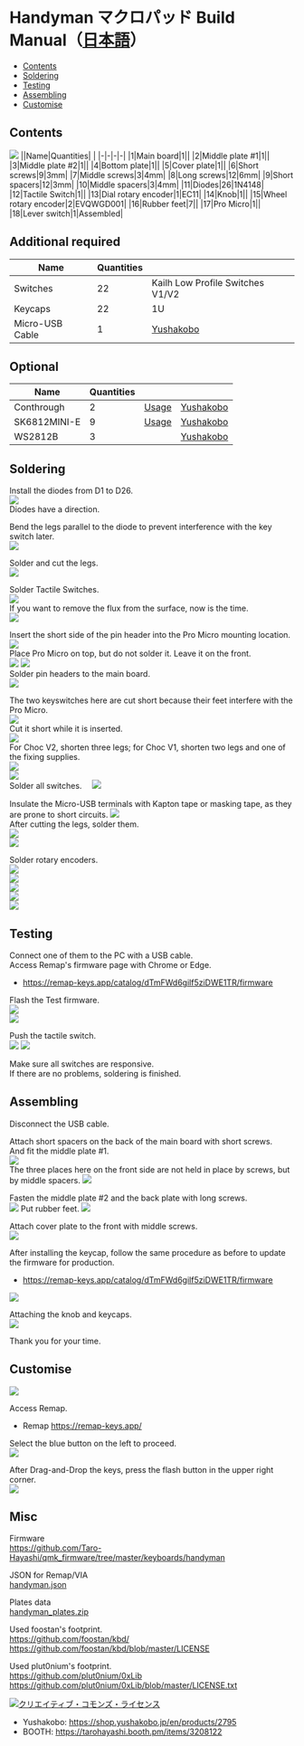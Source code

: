 # Handyman マクロパッド Build Manual（[日本語](https://github.com/Taro-Hayashi/Handyman/blob/main/README.md)）
- [Contents](#Contents)
- [Soldering](#Soldering)
- [Testing](#Testing)
- [Assembling](#Assembling)
- [Customise](#Customise)


## Contents
![](img/IMG_0994.jpg)
||Name|Quantities| |
|-|-|-|-|
|1|Main board|1||
|2|Middle plate #1|1||
|3|Middle plate #2|1||
|4|Bottom plate|1||
|5|Cover plate|1||
|6|Short screws|9|3mm|
|7|Middle screws|3|4mm|
|8|Long screws|12|6mm|
|9|Short spacers|12|3mm|
|10|Middle spacers|3|4mm|
|11|Diodes|26|1N4148|
|12|Tactile Switch|1||
|13|Dial rotary encoder|1|EC11|
|14|Knob|1||
|15|Wheel rotary encoder|2|EVQWGD001|
|16|Rubber feet|7||
|17|Pro Micro|1||
|18|Lever switch|1|Assembled|

## Additional required
|Name|Quantities||
|-|-|-|
|Switches|22|Kailh Low Profile Switches V1/V2|
|Keycaps|22|1U|
|Micro-USB Cable|1|[Yushakobo](https://shop.yushakobo.jp/en/products/usb-cable-micro-b-0-8m)|

## Optional
|Name|Quantities|||
|-|-|-|-|
|Conthrough|2|[Usage](conthrough_EN.md)|[Yushakobo](https://shop.yushakobo.jp/products/31?_pos=1&_sid=ca92edae3&_ss=r&variant=37665714405537)|
|SK6812MINI-E|9|[Usage](led_EN.md)|[Yushakobo](https://shop.yushakobo.jp/en/products/sk6812mini-e-10)|
|WS2812B|3||[Yushakobo](https://shop.yushakobo.jp/en/products/a0800ws-01-10)|

## Soldering
Install the diodes from D1 to D26.  
![](img/IMG_1077.jpeg)  
Diodes have a direction.  

Bend the legs parallel to the diode to prevent interference with the key switch later.  
![](img/IMG_1083.jpeg)  

Solder and cut the legs.  
![](img/IMG_1086.jpeg)  

Solder Tactile Switches.  
![](img/IMG_1096.jpeg)  
If you want to remove the flux from the surface, now is the time.  
![](img/IMG_1102.jpeg)   


Insert the short side of the pin header into the Pro Micro mounting location.  
![](img/IMG_1117.jpeg)  
Place Pro Micro on top, but do not solder it. Leave it on the front.  
![](img/IMG_1118.jpeg) 
![](img/IMG_1129.jpeg)  
Solder pin headers to the main board.  
![](img/IMG_1134.jpeg)  

The two keyswitches here are cut short because their feet interfere with the Pro Micro.  
![](img/IMG_1150.jpeg)  
Cut it short while it is inserted.  
![](img/IMG_1137.jpg)  
For Choc V2, shorten three legs; for Choc V1, shorten two legs and one of the fixing supplies.  
![](img/IMG_1145.jpg)  
![](img/IMG_1148.jpg)  
Solder all switches.　
![](img/IMG_1162.jpeg)  

Insulate the Micro-USB terminals with Kapton tape or masking tape, as they are prone to short circuits. 
![](img/IMG_1173.jpeg)  
After cutting the legs, solder them.  
![](img/IMG_1174.jpeg)  
![](img/IMG_1184.jpeg)  

Solder rotary encoders.  
![](img/IMG_1192.jpg)   
![](img/IMG_1200.jpeg)   
![](img/IMG_1206.jpeg)  
![](img/IMG_1217.jpeg)  
![](img/IMG_1223.jpeg)

## Testing
Connect one of them to the PC with a USB cable.  
Access Remap's firmware page with Chrome or Edge.  
- https://remap-keys.app/catalog/dTmFWd6gilf5ziDWE1TR/firmware

Flash the Test firmware.  
![](img/remap02.jpg)  
![](img/remap03.jpg)  

Push the tactile switch.  
![](img/remap04.jpg) 
![](img/remap05.jpg) 

Make sure all switches are responsive.  
If there are no problems, soldering is finished.  

## Assembling
Disconnect the USB cable. 

Attach short spacers on the back of the main board with short screws.  
And fit the middle plate #1.  
![](img/IMG_1299.jpg)   
The three places here on the front side are not held in place by screws, but by middle spacers.
![](img/IMG_1230.jpg) 

Fasten the middle plate #2 and the back plate with long screws.  
![](img/IMG_1314.jpeg) 
Put rubber feet.
![](img/IMG_1319.jpeg)  

Attach cover plate to the front with middle screws.  
![](img/IMG_1334.jpeg)  

After installing the keycap, follow the same procedure as before to update the firmware for production.  
- https://remap-keys.app/catalog/dTmFWd6gilf5ziDWE1TR/firmware

![](img/remap06.jpg)  

Attaching the knob and keycaps.  
![](img/IMG_1345.jpeg)  

Thank you for your time.  

## Customise
![](img/layout.png)  

Access Remap.  
- Remap https://remap-keys.app/

Select the blue button on the left to proceed.  
![](img/remap1.png)  

After Drag-and-Drop the keys, press the flash button in the upper right corner.  
![](img/remap3.png)  

## Misc
Firmware  
https://github.com/Taro-Hayashi/qmk_firmware/tree/master/keyboards/handyman

JSON for Remap/VIA  
[handyman.json](https://github.com/Taro-Hayashi/Handyman/releases/latest/download/handyman.json)  

Plates data   
[handyman_plates.zip](https://github.com/Taro-Hayashi/Handyman/releases/latest/download/handyman_plates.zip)  

Used foostan's footprint.  
https://github.com/foostan/kbd/  
https://github.com/foostan/kbd/blob/master/LICENSE  

Used plut0nium's footprint.  
https://github.com/plut0nium/0xLib  
https://github.com/plut0nium/0xLib/blob/master/LICENSE.txt  

<a rel="license" href="http://creativecommons.org/licenses/by-sa/4.0/"><img alt="クリエイティブ・コモンズ・ライセンス" style="border-width:0" src="https://i.creativecommons.org/l/by-sa/4.0/88x31.png" /></a><br />

- Yushakobo: https://shop.yushakobo.jp/en/products/2795  
- BOOTH: https://tarohayashi.booth.pm/items/3208122
